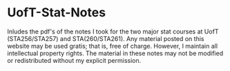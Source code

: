 # UofT-Stat-Notes
Inludes the pdf's of the notes I took for the two major stat courses at UofT (STA256/STA257) and STA(260/STA261). Any material posted on this website may be used gratis; that is, free of charge. However, I maintain all intellectual property rights. The material in these notes may not be modified or redistributed without my explicit permission. 
